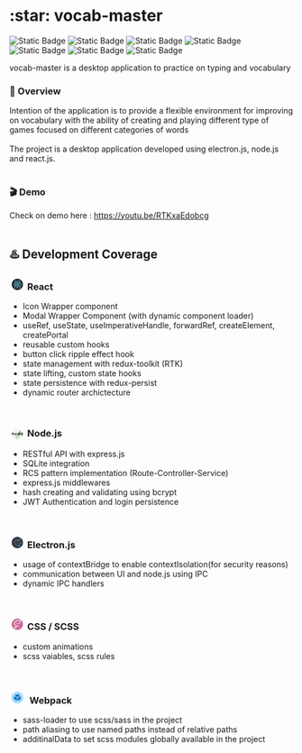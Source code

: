
<h1>:star: vocab-master  </h1> 

![Static Badge](https://img.shields.io/badge/JS-JavaScript-yellow?style=plastic&logo=JavaScript) ![Static Badge](https://img.shields.io/badge/TS-TypeScript-%233178C6?style=plastic&logo=TypeScript) ![Static Badge](https://img.shields.io/badge/React-18.2.0-blue?style=plastic&logo=React) ![Static Badge](https://img.shields.io/badge/Sass-1.69.5-pink?style=plastic&logo=Sass) ![Static Badge](https://img.shields.io/badge/node.js-v21.6.2-green?style=plastic&logo=Node.js)
![Static Badge](https://img.shields.io/badge/electron-28.0.0-%2347848F?style=plastic&logo=Electron&logoColor=%2344C1C5&color=%2347848F) ![Static Badge](https://img.shields.io/badge/next.js-14.2.3-%23000000?style=plastic&logo=Next.js) 



vocab-master is a desktop application to practice on typing and vocabulary

### :eyes: Overview
Intention of the application is to provide a flexible environment for improving on vocabulary with the ability of creating and playing different type of games focused on different categories of words
<br>
<br>
The project is a desktop application developed using electron.js, node.js and react.js.
<br>
<br>

### :clapper: Demo
Check on demo here : https://youtu.be/RTKxaEdobcg
<br>
<br>
<p align="right"> </p>

## :hotsprings: Development Coverage
### &nbsp;<img src="assets/images/logo/react_logo.png?raw=true" alt="drawing" width="20" height="20" />&nbsp;&nbsp;React
 - Icon Wrapper component
 - Modal Wrapper Component (with dynamic component loader)
 - useRef, useState, useImperativeHandle, forwardRef, createElement, createPortal
 - reusable custom hooks
 - button click ripple effect hook
 - state management with redux-toolkit (RTK)
 - state lifting, custom state hooks 
 - state persistence with redux-persist
 - dynamic router archictecture
<br>

### &nbsp;<img src="assets/images/logo/node.js_logo.png?raw=true" style="vertical-align:middle" alt="drawing" width="20" height="20" />&nbsp;&nbsp;Node.js
 - RESTful API with express.js
 - SQLite integration
 - RCS pattern implementation (Route-Controller-Service)
 - express.js middlewares
 - hash creating and validating using bcrypt
 - JWT Authentication and login persistence
<br>

### &nbsp;<img src="assets/images/logo/electron_logo.png?raw=true" alt="drawing" width="20" height="20" />&nbsp;&nbsp;Electron.js 
 - usage of contextBridge to enable contextIsolation(for security reasons)
 - communication between UI and node.js using IPC
 - dynamic IPC handlers
<br>

### &nbsp;<img src="assets/images/logo/sass_logo.png?raw=true" alt="drawing" width="20" height="20" />&nbsp;&nbsp;CSS / SCSS 
 - custom animations
 - scss vaiables, scss rules
<br>

### &nbsp;<img src="assets/images/logo/pack_logo.png?raw=true" alt="drawing" width="20" height="22" /> &nbsp;&nbsp;Webpack 
 - sass-loader to use scss/sass in the project
 - path aliasing to use named paths instead of relative paths
 - additinalData to set scss modules globally available in the project
<br>



